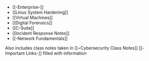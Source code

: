- [[-Enterprise-]]
- [[Linux System Hardening]]
- [[Virtual Machines]]
- [[Digital Forensics]]
- [[C-Suite]]
- [[Incident Response Notes]]
- [[-Network Fundamentals]]

Also includes class notes taken in [[~Cybersecurity Class Notes]]
[[-Important Links-]] filled with information
